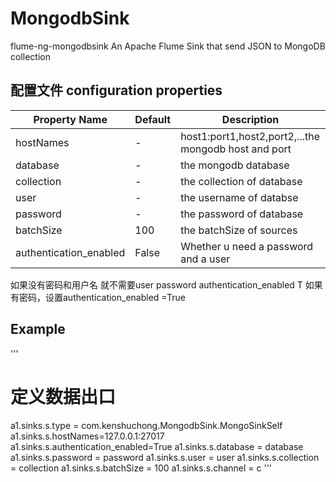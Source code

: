 # MongodbSink
flume-ng-mongodbsink
An Apache Flume Sink that send JSON to MongoDB collection

## 配置文件 configuration properties

Property Name |Default| Description
---|--- |---
hostNames | -|host1:port1,host2,port2,...the mongodb host and port
database | -| the mongodb database
collection|-|the collection of database
user|- |the username of databse
password|-|the password of database
batchSize|100| the batchSize of sources
authentication_enabled|False| Whether u need a password and a user

如果没有密码和用户名 就不需要user password authentication_enabled T 
如果有密码，设置authentication_enabled =True 

## Example

'''
# 定义数据出口 
a1.sinks.s.type = com.kenshuchong.MongodbSink.MongoSinkSelf
a1.sinks.s.hostNames=127.0.0.1:27017
a1.sinks.s.authentication_enabled=True
a1.sinks.s.database = database
a1.sinks.s.password = password
a1.sinks.s.user     = user
a1.sinks.s.collection = collection
a1.sinks.s.batchSize = 100 
a1.sinks.s.channel = c 
'''
